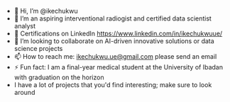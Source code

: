 - 👋 Hi, I’m @ikechukwu
- 👀 I’m an aspiring interventional radiogist and certified data scientist analyst
- 🌱 Certifications on LinkedIn https://www.linkedin.com/in/ikechukwuue/
- 💞️ I’m looking to collaborate on AI-driven innovative solutions or data science projects
- 📫 How to reach me: ikechukwu.ue@gmail.com please send an email
- ⚡ Fun fact: I am a final-year medical student at the University of Ibadan with graduation on the horizon
- I have a lot of projects that you'd find interesting; make sure to look around

<!---
ikechukwuUE/ikechukwuUE is a ✨ special ✨ repository because its `README.md` (this file) appears on your GitHub profile.
You can click the Preview link to take a look at your changes.
--->
